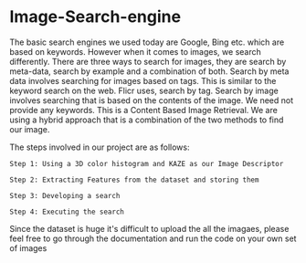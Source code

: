 # Image-Search-engine
The basic search engines we used today are Google, Bing etc. which are based on keywords. However when it comes to images, we search differently. There are three ways to search for images, they are search by meta-data, search by example and a combination of both. Search by meta data involves searching for images based on tags. This is similar to the keyword search on the web. Flicr uses, search by tag. Search by image involves searching that is based on the contents of the image. We need not provide any keywords. This is a Content Based Image Retrieval. We are using a hybrid approach that is a combination of the two methods to find our image. 

The steps involved in our project are as follows: 

    Step 1: Using a 3D color histogram and KAZE as our Image Descriptor 
    
    Step 2: Extracting Features from the dataset and storing them 
    
    Step 3: Developing a search
    
    Step 4: Executing the search

Since the dataset is huge it's difficult to upload the all the imagaes, please feel free to go through the documentation and run the code on your own set of images
